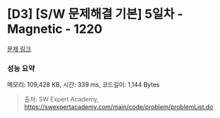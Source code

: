 # [D3] [S/W 문제해결 기본] 5일차 - Magnetic - 1220 

[문제 링크](https://swexpertacademy.com/main/code/problem/problemDetail.do?contestProbId=AV14hwZqABsCFAYD) 

### 성능 요약

메모리: 109,428 KB, 시간: 339 ms, 코드길이: 1,144 Bytes



> 출처: SW Expert Academy, https://swexpertacademy.com/main/code/problem/problemList.do